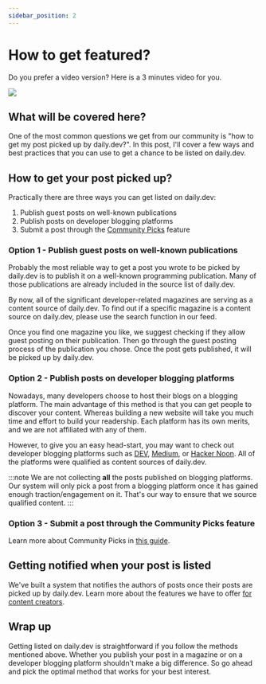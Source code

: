 ```yaml
---
sidebar_position: 2
---
```


# How to get featured?

Do you prefer a video version? Here is a 3 minutes video for you.

[![](https://daily-now-res.cloudinary.com/image/upload/v1647589793/docs/how-to-get-featured-youtube.png)](https://youtu.be/sRwoLWDIYCI)


## What will be covered here?

One of the most common questions we get from our community is "how to get my post picked up by daily.dev?". In this post, I'll cover a few ways and best practices that you can use to get a chance to be listed on daily.dev.

## How to get your post picked up?

Practically there are three ways you can get listed on daily.dev:

1. Publish guest posts on well-known publications
2. Publish posts on developer blogging platforms
3. Submit a post through the [Community Picks](../key-features/community-picks.md) feature

### Option 1 - Publish guest posts on well-known publications

Probably the most reliable way to get a post you wrote to be picked by daily.dev is to publish it on a well-known programming publication. Many of those publications are already included in the source list of daily.dev. 

By now, all of the significant developer-related magazines are serving as a content source of daily.dev. To find out if a specific magazine is a content source on daily.dev, please use the search function in our feed. 

Once you find one magazine you like, we suggest checking if they allow guest posting on their publication. Then go through the guest posting process of the publication you chose. Once the post gets published, it will be picked up by daily.dev.

### Option 2 - Publish posts on developer blogging platforms

Nowadays, many developers choose to host their blogs on a blogging platform. The main advantage of this method is that you can get people to discover your content. Whereas building a new website will take you much time and effort to build your readership. Each platform has its own merits, and we are not affiliated with any of them.

However, to give you an easy head-start, you may want to check out developer blogging platforms such as [DEV](https://dev.to/), [Medium](https://medium.com/), or [Hacker Noon](https://hackernoon.com/). All of the platforms were qualified as content sources of daily.dev. 

:::note
We are not collecting **all** the posts published on blogging platforms. Our system will only pick a post from a blogging platform once it has gained enough traction/engagement on it. That's our way to ensure that we source qualified content.
:::

### Option 3 - Submit a post through the Community Picks feature

Learn more about Community Picks in [this guide](../key-features/community-picks.md). 

## Getting notified when your post is listed

We've built a system that notifies the authors of posts once their posts are picked up by daily.dev. Learn more about the features we have to offer [for content creators](https://daily.dev/blog/claiming-ownership-on-an-post-you-wrote).

## Wrap up

Getting listed on daily.dev is straightforward if you follow the methods mentioned above. Whether you publish your post in a magazine or on a developer blogging platform shouldn't make a big difference. So go ahead and pick the optimal method that works for your best interest.
